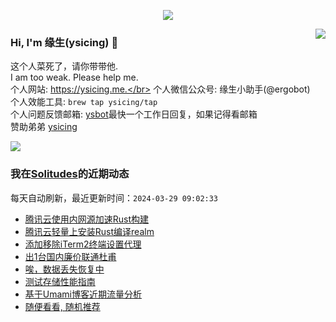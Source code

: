 <p align="center">
    <img align="center" src="https://github-profile-trophy.vercel.app/?username=ysicing&title=Star,Follower,Commit,Issue" style="max-width:100%;">
</p>

<img align="right" src="https://github-readme-stats.vercel.app/api?username=ysicing&show_icons=true&icon_color=805AD5&text_color=718096&bg_color=ffffff&hide_title=true" />


### Hi, I'm 缘生(ysicing) 👋

<!--
**ysicing/ysicing** is a ✨ _special_ ✨ repository because its `README.md` (this file) appears on your GitHub profile.

Here are some ideas to get you started:

- 🔭 I’m currently working on ...
- 🌱 I’m currently learning ...
- 👯 I’m looking to collaborate on ...
- 🤔 I’m looking for help with ...
- 💬 Ask me about ...
- 📫 How to reach me: ...
- 😄 Pronouns: ...
- ⚡ Fun fact: ...
- 🌈 I'm currently working on ... 😎
- 🐳 I’m currently learning go\k8s source code. 😅
- 🤔 I'm thinking about how to make more more money 😁.
- 💬 Ask me about `lao biao`
- 📫 How to reach me: mail [i@ysicing.me](mailto:i@ysicing.me) or blog [ysicing.me](https://ysicing.me) 
- sponsor: [ysicing](https://afdian.net/@ysicing)

-->

这个人菜死了，请你带带他.</br>
I am too weak. Please help me.</br>
个人网站: https://ysicing.me.</br>
个人微信公众号: 缘生小助手(@ergobot)</br>
个人效能工具: `brew tap ysicing/tap`</br>
个人问题反馈邮箱:  [ysbot](mailto:ysbot@12306.work)最快一个工作日回复，如果记得看邮箱</br>
赞助弟弟 [ysicing](https://sponsor.ysicing.net/)

![](https://komarev.com/ghpvc/?username=ysicing&color=green)

<!--events start -->

### 我在[Solitudes](https://ysicing.me)的近期动态

每天自动刷新，最近更新时间：`2024-03-29 09:02:33`

*  [腾讯云使用内网源加速Rust构建](https://ysicing.me/qcloud-rust-mirrors/v1)
*  [腾讯云轻量上安装Rust编译realm](https://ysicing.me/qcloud-rust/v1)
*  [添加移除iTerm2终端设置代理](https://ysicing.me/iterm2-proxy/v1)
*  [出1台国内廉价联通杜甫](https://ysicing.me/dogyun-chongqing-ds/v1)
*  [唉，数据丢失恢复中](https://ysicing.me/longhorn-k3s-missing/v1)
*  [测试存储性能指南](https://ysicing.me/test-the-performance-of-storage-devices/v1)
*  [基于Umami博客近期流量分析](https://ysicing.me/2024-weekly06/v1)
*  [随便看看, 随机推荐](https://ysicing.me/random/)


<!--events end -->

